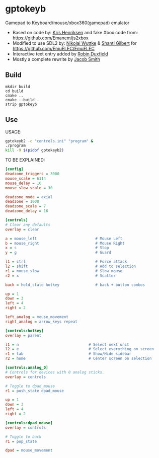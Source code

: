 # gptokeyb

Gamepad to Keyboard/mouse/xbox360(gamepad) emulator

- Based on code by: [Kris Henriksen](https://github.com/krishenriksen/AnberPorts/tree/master/AnberPorts-Joystick) and fake Xbox code from: https://github.com/Emanem/js2xbox
- Modified to use SDL2 by: [Nikolai Wuttke](https://github.com/lethal-guitar) & [Shanti Gilbert](https://github.com/shantigilbert) for https://github.com/EmuELEC/EmuELEC
- Interactive text entry added by [Robin Duxfield](https://github.com/romadu)
- Mostly a complete rewrite by [Jacob Smith](https://github.com/kloptops)

## Build

    mkdir build
    cd build
    cmake ..
    cmake --build .
    strip gptokeyb

## Use

USAGE:
```bash
gptokeyb2 -c "controls.ini" "program" &
./program
kill -9 $(pidof gptokeyb2)
```

TO BE EXPLAINED:
```ini
[config]
deadzone_triggers = 3000
mouse_scale = 6114
mouse_delay = 16
mouse_slow_scale = 30

deadzone_mode = axial
deadzone = 1000
deadzone_scale = 7
deadzone_delay = 16

[controls]
# Clear any defaults
overlay = clear

a = mouse_left                          # Mouse Left
b = mouse_right                         # Mouse Right
x = s                                   # Stop
y = g                                   # Guard

l1 = ctrl                               # Force attack
l2 = shift                              # Add to selection
r1 = mouse_slow                         # Slow mouse
r2 = x                                  # Scatter

back = hold_state hotkey                # back + button combos

up = 1
down = 3
left = 4
right = 2

left_analog = mouse_movement
right_analog = arrow_keys repeat

[controls:hotkey]
overlay = parent

l1 = n                               # Select next unit
l2 = e                               # Select everything on screen
r1 = tab                             # Show/Hide sidebar
r2 = home                            # Center screen on selection

[controls:analog_0]
# Controls for devices with 0 analog sticks.
overlay = controls

# Toggle to dpad_mouse
r1 = push_state dpad_mouse

up = 1
down = 3
left = 4
right = 2

[controls:dpad_mouse]
overlay = controls

# Toggle to back
r1 = pop_state

dpad = mouse_movement
```

